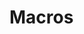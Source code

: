 <!--
author:   Tilman Schieber
email:    tilman.schieber@tu-berlin.de
script:   https://cdn.jsdelivr.net/npm/asciinema-player@3.8.0/dist/bundle/asciinema-player.min.js
link:     https://cdn.jsdelivr.net/npm/asciinema-player@3.8.0/dist/bundle/asciinema-player.min.css

@asciinema: @asciinema_helper(@uid,``,@0)

@asciinema2: @asciinema_helper(@uid,`@0`,@1)

@asciinema_helper
<div id="id_@0"></div>
<script run-once modify="false">
  var _=AsciinemaPlayer.create('@2', document.getElementById('id_@0'),{@1});
</script>
@end

@embed
<script run-once modify="false">
fetch("@1")
  .then(response => {
    if (!response.ok) {
      const error = `HTTP error! status: ${response.status}`
      send.lia(error)
      throw new Error(error);
    }
    return response.text();
  })
  .then(html => {
    html = html.split('')

    for(let i=0; i<html.length; i++) {
      if (html[i] === '"') {
        html[i] = "'"
      }
    }

    send.lia(`HTML: <iframe @0 srcdoc="${html.join('')}"></iframe>`)
  })
  .catch(error => {
    console.warn('Error fetching and extracting text:', error);
    send.lia(error)
  });

"LIA: wait"
</script>
@end

-->

# Macros